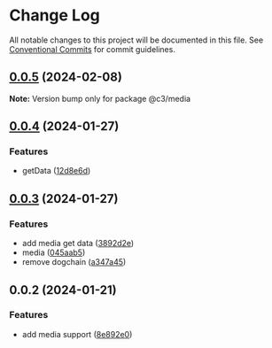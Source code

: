 # Change Log

All notable changes to this project will be documented in this file. See [Conventional Commits](https://conventionalcommits.org) for commit guidelines.

## [0.0.5](https://github.com/che3vinci/c3/compare/@c3/media@0.0.4...@c3/media@0.0.5) (2024-02-08)

**Note:** Version bump only for package @c3/media

## [0.0.4](https://github.com/che3vinci/c3/compare/@c3/media@0.0.3...@c3/media@0.0.4) (2024-01-27)

### Features

- getData ([12d8e6d](https://github.com/che3vinci/c3/commit/12d8e6d0e5d4d14e973b11778b54ff0d9e17fc1e))

## [0.0.3](https://github.com/che3vinci/c3/compare/@c3/media@0.0.2...@c3/media@0.0.3) (2024-01-27)

### Features

- add media get data ([3892d2e](https://github.com/che3vinci/c3/commit/3892d2e626ece5af1669f0d33b6f70a2339e55a7))
- media ([045aab5](https://github.com/che3vinci/c3/commit/045aab5a55015d5f986281682e753a7f82b99691))
- remove dogchain ([a347a45](https://github.com/che3vinci/c3/commit/a347a450431ff1266d14b36b1417c21b9852a32a))

## 0.0.2 (2024-01-21)

### Features

- add media support ([8e892e0](https://github.com/che3vinci/c3/commit/8e892e067bf0dc038ef89c8fc6302e905dd8ed43))
